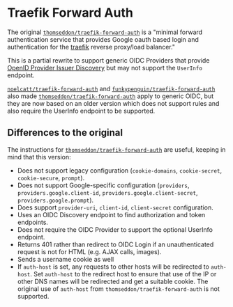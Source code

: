 
# Traefik Forward Auth

The original [`thomseddon/traefik-forward-auth`](https://github.com/thomseddon/traefik-forward-auth) is a "minimal forward authentication service that provides Google oauth based login and authentication for the [traefik](https://github.com/containous/traefik) reverse proxy/load balancer."

This is a partial rewrite to support generic OIDC Providers that provide [OpenID Provider Issuer Discovery](https://openid.net/specs/openid-connect-discovery-1_0.html) but may not support the `UserInfo` endpoint.

[`noelcatt/traefik-forward-auth`](https://github.com/noelcatt/traefik-forward-auth) and [`funkypenguin/traefik-forward-auth`](https://github.com/funkypenguin/traefik-forward-auth) also made [`thomseddon/traefik-forward-auth`](https://github.com/thomseddon/traefik-forward-auth) apply to generic OIDC, but they are now based on an older version which does not support rules and also require the UserInfo endpoint to be supported.

## Differences to the original

The instructions for [`thomseddon/traefik-forward-auth`](https://github.com/thomseddon/traefik-forward-auth) are useful, keeping in mind that this version:

- Does not support legacy configuration (`cookie-domains`, `cookie-secret`, `cookie-secure`, `prompt`).
- Does not support Google-specific configuration (`providers`, `providers.google.client-id`, `providers.google.client-secret`, `providers.google.prompt`).
- Does support `provider-uri`, `client-id`, `client-secret` configuration.
- Uses an OIDC Discovery endpoint to find authorization and token endpoints.
- Does not require the OIDC Provider to support the optional UserInfo endpoint.
- Returns 401 rather than redirect to OIDC Login if an unauthenticated request is not for HTML (e.g. AJAX calls, images).
- Sends a username cookie as well
- If `auth-host` is set, any requests to other hosts will be redirected to `auth-host`. Set `auth-host` to the redirect host to ensure that use of the IP or other DNS names will be redirected and get a suitable cookie.  The original use of `auth-host` from `thomseddon/traefik-forward-auth` is not supported.
